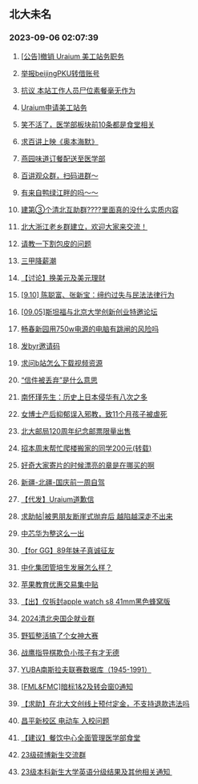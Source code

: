 ## 北大未名 
### 2023-09-06 02:07:39

1. [[公告]撤销 Uraium 美工站务职务](https://bbs.pku.edu.cn/v2/post-read.php?bid=368&threadid=18634580)

2. [举报beijingPKU转借账号](https://bbs.pku.edu.cn/v2/post-read.php?bid=1&threadid=18540576)

3. [抗议 本站工作人员尸位素餐毫无作为](https://bbs.pku.edu.cn/v2/post-read.php?bid=1&threadid=18636025)

4. [Uraium申请美工站务](https://bbs.pku.edu.cn/v2/post-read.php?bid=368&threadid=18574955)

5. [笑不活了，医学部板块前10条都是食堂相关](https://bbs.pku.edu.cn/v2/post-read.php?bid=138&threadid=18631970)

6. [求百讲上映《奥本海默》](https://bbs.pku.edu.cn/v2/post-read.php?bid=222&threadid=18631202)

7. [燕园味道订餐配送至医学部](https://bbs.pku.edu.cn/v2/post-read.php?bid=138&threadid=18633051)

8. [百讲观众群，扫码进群～](https://bbs.pku.edu.cn/v2/post-read.php?bid=222&threadid=18537248)

9. [有来自鸭绿江畔的吗～～](https://bbs.pku.edu.cn/v2/post-read.php?bid=461&threadid=16367924)

10. [建第③个清北互助群????里面真的没什么实质内容](https://bbs.pku.edu.cn/v2/post-read.php?bid=104&threadid=18573712)

11. [北大浙江老乡群建立，欢迎大家来交流！](https://bbs.pku.edu.cn/v2/post-read.php?bid=457&threadid=18623949)

12. [请教一下割包皮的问题](https://bbs.pku.edu.cn/v2/post-read.php?bid=104&threadid=18630547)

13. [三甲降薪潮](https://bbs.pku.edu.cn/v2/post-read.php?bid=244&threadid=18634601)

14. [【讨论】换美元及美元理财](https://bbs.pku.edu.cn/v2/post-read.php?bid=249&threadid=18630436)

15. [[9.10] 陈聪富、张新宝：缔约过失与民法法律行为](https://bbs.pku.edu.cn/v2/post-read.php?bid=342&threadid=18634335)

16. [[09.05]斯坦福与北京大学创新创业特邀论坛](https://bbs.pku.edu.cn/v2/post-read.php?bid=342&threadid=18629454)

17. [畅春新园用750w电源的电脑有跳闸的风险吗](https://bbs.pku.edu.cn/v2/post-read.php?bid=1361&threadid=18634292)

18. [发byr邀请码](https://bbs.pku.edu.cn/v2/post-read.php?bid=209&threadid=18564659)

19. [求问b站怎么下载视频资源](https://bbs.pku.edu.cn/v2/post-read.php?bid=35&threadid=18631106)

20. [“信件被丢弃”是什么意思](https://bbs.pku.edu.cn/v2/post-read.php?bid=35&threadid=18635977)

21. [南怀瑾先生：历史上日本侵华有八次之多](https://bbs.pku.edu.cn/v2/post-read.php?bid=10&threadid=18631204)

22. [女博士产后抑郁误入邪教，致11个月孩子被虐死](https://bbs.pku.edu.cn/v2/post-read.php?bid=10&threadid=18630800)

23. [北大邮局120周年纪念邮票限量出售](https://bbs.pku.edu.cn/v2/post-read.php?bid=1367&threadid=18631544)

24. [招本周末帮忙爬楼搬家的同学200元(转载)](https://bbs.pku.edu.cn/v2/post-read.php?bid=72&threadid=18631999)

25. [好奇大家寄片的时候漂亮的章是在哪买的啊](https://bbs.pku.edu.cn/v2/post-read.php?bid=1367&threadid=18634287)

26. [新疆-北疆-国庆前一周自驾](https://bbs.pku.edu.cn/v2/post-read.php?bid=94&threadid=18631731)

27. [【代发】Uraium道歉信](https://bbs.pku.edu.cn/v2/post-read.php?bid=167&threadid=18634678)

28. [求助帖|被男朋友断崖式抛弃后 越陷越深走不出来](https://bbs.pku.edu.cn/v2/post-read.php?bid=414&threadid=18632415)

29. [中芯华为整这么一出](https://bbs.pku.edu.cn/v2/post-read.php?bid=414&threadid=18633109)

30. [【for GG】89年妹子真诚征友](https://bbs.pku.edu.cn/v2/post-read.php?bid=167&threadid=18632001)

31. [中化集团管培生发展怎么样？](https://bbs.pku.edu.cn/v2/post-read.php?bid=99&threadid=18633464)

32. [苹果教育优惠交易集中贴](https://bbs.pku.edu.cn/v2/post-read.php?bid=71&threadid=18596089)

33. [【出】仅拆封apple watch s8 41mm黑色蜂窝版](https://bbs.pku.edu.cn/v2/post-read.php?bid=71&threadid=18633081)

34. [2024清北央国企就业群](https://bbs.pku.edu.cn/v2/post-read.php?bid=99&threadid=18629982)

35. [野狐整活搞了个女神大赛](https://bbs.pku.edu.cn/v2/post-read.php?bid=643&threadid=18634437)

36. [战鹰指导棋欺负小孩子有才无德](https://bbs.pku.edu.cn/v2/post-read.php?bid=643&threadid=18631942)

37. [YUBA南斯拉夫联赛数据库（1945-1991）](https://bbs.pku.edu.cn/v2/post-read.php?bid=88&threadid=18636044)

38. [[FML&FMC]暗标1&2及转会窗0通知](https://bbs.pku.edu.cn/v2/post-read.php?bid=519&threadid=18635991)

39. [【求助】在北大文创线上预付定金，不支持退款违法吗](https://bbs.pku.edu.cn/v2/post-read.php?bid=301&threadid=18628768)

40. [昌平新校区 电动车 入校问题](https://bbs.pku.edu.cn/v2/post-read.php?bid=438&threadid=18632100)

41. [【建议】餐饮中心全面管理医学部食堂](https://bbs.pku.edu.cn/v2/post-read.php?bid=438&threadid=18632813)

42. [23级硕博新生交流群](https://bbs.pku.edu.cn/v2/post-read.php?bid=933&threadid=18597109)

43. [23级本科新生大学英语分级结果及其他相关通知 ](https://bbs.pku.edu.cn/v2/post-read.php?bid=627&threadid=18634069)

